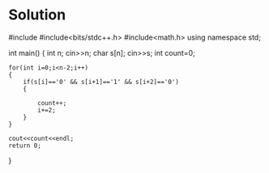 # Solution
#include<iostream>
#include<bits/stdc++.h>
#include<math.h>
using namespace std;

int main()
{
    int n;
    cin>>n;
    char s[n];
    cin>>s;
    int count=0;
    
    for(int i=0;i<n-2;i++)
    {
        if(s[i]=='0' && s[i+1]=='1' && s[i+2]=='0')
        {
       
            count++;
            i+=2;
        }
    }
    
    cout<<count<<endl;
    return 0;
}
